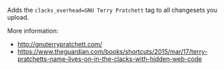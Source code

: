 Adds the `clacks_overhead=GNU Terry Pratchett` tag to all changesets you
upload.

More information:

 * http://gnuterrypratchett.com/
 * https://www.theguardian.com/books/shortcuts/2015/mar/17/terry-pratchetts-name-lives-on-in-the-clacks-with-hidden-web-code
